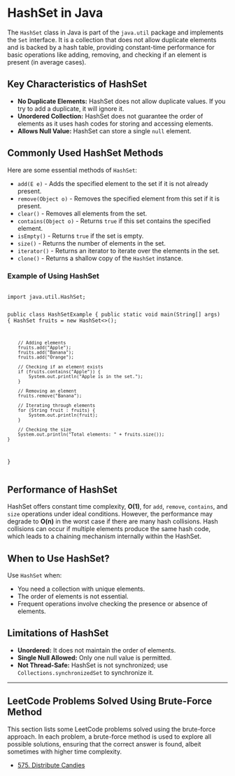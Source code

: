 <!DOCTYPE html>
<html lang="en">
<head>
    <meta charset="UTF-8">
    <meta name="viewport" content="width=device-width, initial-scale=1.0">
    <title>DSA with Java - HashSet</title>
</head>
<body>

<h1>HashSet in Java</h1>

<p>The <code>HashSet</code> class in Java is part of the <code>java.util</code> package and implements the <code>Set</code> interface. It is a collection that does not allow duplicate elements and is backed by a hash table, providing constant-time performance for basic operations like adding, removing, and checking if an element is present (in average cases).</p>

<h2>Key Characteristics of HashSet</h2>
<ul>
    <li><strong>No Duplicate Elements:</strong> HashSet does not allow duplicate values. If you try to add a duplicate, it will ignore it.</li>
    <li><strong>Unordered Collection:</strong> HashSet does not guarantee the order of elements as it uses hash codes for storing and accessing elements.</li>
    <li><strong>Allows Null Value:</strong> HashSet can store a single <code>null</code> element.</li>
</ul>

<h2>Commonly Used HashSet Methods</h2>

<p>Here are some essential methods of <code>HashSet</code>:</p>

<ul>
    <li><code>add(E e)</code> - Adds the specified element to the set if it is not already present.</li>
    <li><code>remove(Object o)</code> - Removes the specified element from this set if it is present.</li>
    <li><code>clear()</code> - Removes all elements from the set.</li>
    <li><code>contains(Object o)</code> - Returns <code>true</code> if this set contains the specified element.</li>
    <li><code>isEmpty()</code> - Returns <code>true</code> if the set is empty.</li>
    <li><code>size()</code> - Returns the number of elements in the set.</li>
    <li><code>iterator()</code> - Returns an iterator to iterate over the elements in the set.</li>
    <li><code>clone()</code> - Returns a shallow copy of the <code>HashSet</code> instance.</li>
</ul>

<h3>Example of Using HashSet</h3>
<pre><code>
import java.util.HashSet;

public class HashSetExample {
    public static void main(String[] args) {
        HashSet<String> fruits = new HashSet<>();

        // Adding elements
        fruits.add("Apple");
        fruits.add("Banana");
        fruits.add("Orange");

        // Checking if an element exists
        if (fruits.contains("Apple")) {
            System.out.println("Apple is in the set.");
        }

        // Removing an element
        fruits.remove("Banana");

        // Iterating through elements
        for (String fruit : fruits) {
            System.out.println(fruit);
        }

        // Checking the size
        System.out.println("Total elements: " + fruits.size());
    }
}
</code></pre>

<h2>Performance of HashSet</h2>
<p>HashSet offers constant time complexity, <strong>O(1)</strong>, for <code>add</code>, <code>remove</code>, <code>contains</code>, and <code>size</code> operations under ideal conditions. However, the performance may degrade to <strong>O(n)</strong> in the worst case if there are many hash collisions. Hash collisions can occur if multiple elements produce the same hash code, which leads to a chaining mechanism internally within the HashSet.</p>

<h2>When to Use HashSet?</h2>
<p>Use <code>HashSet</code> when:</p>
<ul>
    <li>You need a collection with unique elements.</li>
    <li>The order of elements is not essential.</li>
    <li>Frequent operations involve checking the presence or absence of elements.</li>
</ul>

<h2>Limitations of HashSet</h2>
<ul>
    <li><strong>Unordered:</strong> It does not maintain the order of elements.</li>
    <li><strong>Single Null Allowed:</strong> Only one null value is permitted.</li>
    <li><strong>Not Thread-Safe:</strong> HashSet is not synchronized; use <code>Collections.synchronizedSet</code> to synchronize it.</li>
</ul>

<hr>

<h2>LeetCode Problems Solved Using Brute-Force Method</h2>
<p>This section lists some LeetCode problems solved using the brute-force approach. In each problem, a brute-force method is used to explore all possible solutions, ensuring that the correct answer is found, albeit sometimes with higher time complexity.</p>

<ul>
    <li><a href="https://leetcode.com/problems/distribute-candies/" target="_blank">575. Distribute Candies</a></li>
   
</ul>

</body>
</html>
